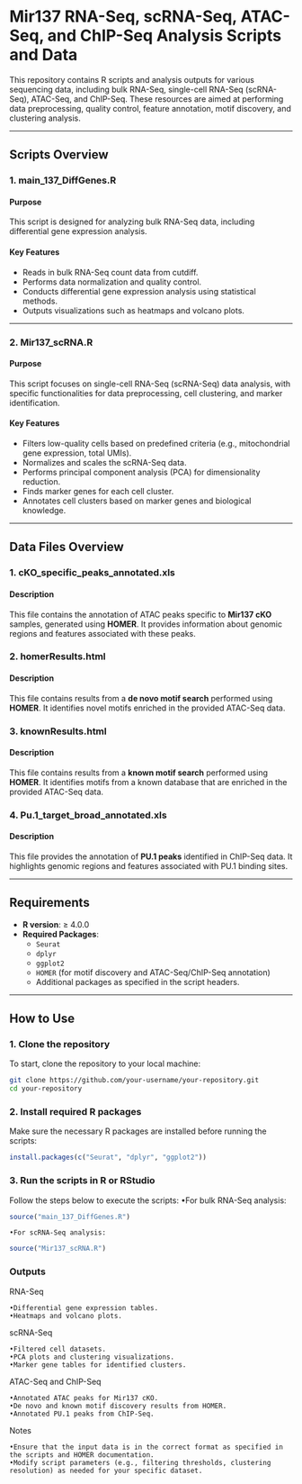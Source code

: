 # Mir137 RNA-Seq, scRNA-Seq, ATAC-Seq, and ChIP-Seq Analysis Scripts and Data

This repository contains R scripts and analysis outputs for various sequencing data, including bulk RNA-Seq, single-cell RNA-Seq (scRNA-Seq), ATAC-Seq, and ChIP-Seq. These resources are aimed at performing data preprocessing, quality control, feature annotation, motif discovery, and clustering analysis.

---

## Scripts Overview

### 1. **main_137_DiffGenes.R**
#### Purpose
This script is designed for analyzing bulk RNA-Seq data, including differential gene expression analysis.

#### Key Features
- Reads in bulk RNA-Seq count data from cutdiff.
- Performs data normalization and quality control.
- Conducts differential gene expression analysis using statistical methods.
- Outputs visualizations such as heatmaps and volcano plots.

---

### 2. **Mir137_scRNA.R**
#### Purpose
This script focuses on single-cell RNA-Seq (scRNA-Seq) data analysis, with specific functionalities for data preprocessing, cell clustering, and marker identification.

#### Key Features
- Filters low-quality cells based on predefined criteria (e.g., mitochondrial gene expression, total UMIs).
- Normalizes and scales the scRNA-Seq data.
- Performs principal component analysis (PCA) for dimensionality reduction.
- Finds marker genes for each cell cluster.
- Annotates cell clusters based on marker genes and biological knowledge.

---

## Data Files Overview

### 1. **cKO_specific_peaks_annotated.xls**
#### Description
This file contains the annotation of ATAC peaks specific to **Mir137 cKO** samples, generated using **HOMER**. It provides information about genomic regions and features associated with these peaks.

### 2. **homerResults.html**
#### Description
This file contains results from a **de novo motif search** performed using **HOMER**. It identifies novel motifs enriched in the provided ATAC-Seq data.

### 3. **knownResults.html**
#### Description
This file contains results from a **known motif search** performed using **HOMER**. It identifies motifs from a known database that are enriched in the provided ATAC-Seq data.

### 4. **Pu.1_target_broad_annotated.xls**
#### Description
This file provides the annotation of **PU.1 peaks** identified in ChIP-Seq data. It highlights genomic regions and features associated with PU.1 binding sites.

---

## Requirements

- **R version**: ≥ 4.0.0
- **Required Packages**:
  - `Seurat`
  - `dplyr`
  - `ggplot2`
  - `HOMER` (for motif discovery and ATAC-Seq/ChIP-Seq annotation)
  - Additional packages as specified in the script headers.

---

## How to Use

### 1. Clone the repository
To start, clone the repository to your local machine:
```bash
git clone https://github.com/your-username/your-repository.git
cd your-repository
```

### 2. Install required R packages

Make sure the necessary R packages are installed before running the scripts:
```R
install.packages(c("Seurat", "dplyr", "ggplot2"))
```
### 3. Run the scripts in R or RStudio

Follow the steps below to execute the scripts:
	•For bulk RNA-Seq analysis:
```R
source("main_137_DiffGenes.R")
```

	•For scRNA-Seq analysis:
```R
source("Mir137_scRNA.R")
```
### Outputs

RNA-Seq

	•Differential gene expression tables.
	•Heatmaps and volcano plots.

scRNA-Seq

	•Filtered cell datasets.
	•PCA plots and clustering visualizations.
	•Marker gene tables for identified clusters.

ATAC-Seq and ChIP-Seq

	•Annotated ATAC peaks for Mir137 cKO.
	•De novo and known motif discovery results from HOMER.
	•Annotated PU.1 peaks from ChIP-Seq.

Notes

	•Ensure that the input data is in the correct format as specified in the scripts and HOMER documentation.
	•Modify script parameters (e.g., filtering thresholds, clustering resolution) as needed for your specific dataset.
